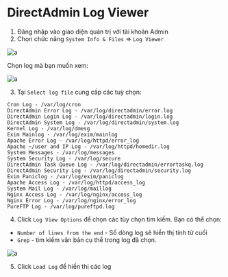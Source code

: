 # DirectAdmin Log Viewer

1. Đăng nhập vào giao diện quản trị với tài khoản Admin
2. Chọn chức năng `System Info & Files` => `Log Viewer`

![a](https://f6-zpcloud.zdn.vn/3347401044605525396/1134ddc69d3950670928.jpg)

Chọn log mà bạn muốn xem:

![a](https://f6-zpcloud.zdn.vn/1072451249664873989/adccc2a0815f4c01154e.jpg)

3. Tại `Select log file` cung cấp các tuỳ chọn:

```
Cron Log - /var/log/cron
DirectAdmin Error Log - /var/log/directadmin/error.log
DirectAdmin Login Log - /var/log/directadmin/login.log
DirectAdmin System Log - /var/log/directadmin/system.log
Kernel Log - /var/log/dmesg
Exim Mainlog - /var/log/exim/mainlog
Apache Error Log - /var/log/httpd/error_log
Apache ~/user and IP Log - /var/log/httpd/homedir.log
System Messages - /var/log/messages
System Security Log - /var/log/secure
DirectAdmin Task Queue Log - /var/log/directadmin/errortaskq.log
DirectAdmin Security Log - /var/log/directadmin/security.log
Exim Paniclog - /var/log/exim/paniclog
Apache Access Log - /var/log/httpd/access_log
System Mail Log - /var/log/maillog
Nginx Access Log - /var/log/nginx/access_log
Nginx Error Log - /var/log/nginx/error_log
PureFTP Log - /var/log/pureftpd.log
```

4. Click `Log View Options` để chọn các tùy chọn tìm kiếm. Bạn có thể chọn:

- `Number of lines from the end` - Số dòng log sẽ hiển thị tính từ cuối
- `Grep` - tìm kiếm văn bản cụ thể trong log đã chọn.

![a](https://f6-zpcloud.zdn.vn/2655747945465795393/588014ff6200af5ef611.jpg)

5. Click `Load Log` để hiển thị các log

